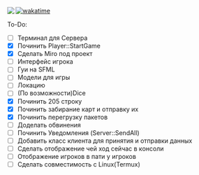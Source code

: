 <a href="https://wakatime.com/badge/user/62e25a50-55ab-4659-b223-68b2ef973d5d/project/28f26aa7-133d-446d-a08e-c338ee5c3454"><img src="https://wakatime.com/badge/user/62e25a50-55ab-4659-b223-68b2ef973d5d/project/28f26aa7-133d-446d-a08e-c338ee5c3454.svg" alt="wakatime" ></a>
<a href="https://miro.com/app/board/uXjVLAn3X6g=/?share_link_id=803988169733"> <img src = "https://img.shields.io/badge/Miro.com-fedc32?style=for-the-badge&logo=miro&logoColor=050038" align=left></img></a>


To-Do:
 - [ ] Терминал для Сервера
 - [X] Починить Player::StartGame
 - [X] Сделать Miro под проект
 - [ ] Интерфейс игрока
 - [ ] Гуи на SFML
 - [ ] Модели для игры
 - [ ] Локацию
 - [ ] (По возможности)Dice
 - [X] Починить 205 строку
 - [X] Починить забирание карт и отправку их
 - [X] Починить перегрузку пакетов
 - [ ] Доделать обвинения
 - [ ] Починить Уведомления (Server::SendAll)
 - [ ] Добавить класс клиента для принятия и отправки данных
 - [ ] Сделать отображение чей ход сейчас в консоли
 - [ ] Отображение игроков в пати у игроков
 - [ ] Сделать совместимость с Linux(Termux)
